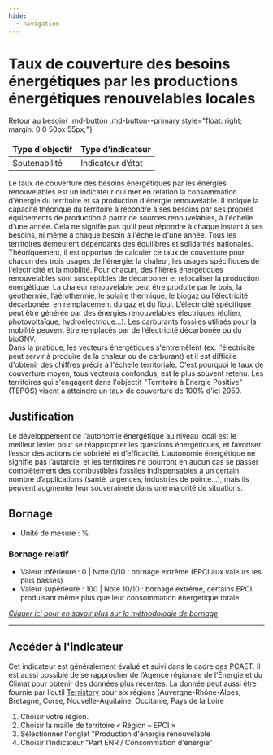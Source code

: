 ```yaml
---
hide:
  - navigation
---
```


# Taux de couverture des besoins énergétiques par les productions énergétiques renouvelables locales

[Retour au besoin](https://konsilion.github.io/diag360/pages/besoins/bi2){ .md-button .md-button--primary style="float: right; margin: 0 0 50px 55px;"}

|Type d'objectif|Type d'indicateur|
|--|--|
|Soutenabilité|Indicateur d’état|

Le taux de couverture des besoins énergétiques par les énergies renouvelables est un indicateur qui met en relation la consommation d'énergie du territoire et sa production d'énergie renouvelable. Il indique la capacité théorique du territoire à répondre à ses besoins par ses propres équipements de production à partir de sources renouvelables, à l'échelle d'une année. Cela ne signifie pas qu'il peut répondre à chaque instant à ses besoins, ni même à chaque besoin à l'échelle d'une année. Tous les territoires demeurent dépendants des équilibres et solidarités nationales.  
Théoriquement, il est opportun de calculer ce taux de couverture pour chacun des trois usages de l'énergie: la chaleur, les usages spécifiques de l'électricité et la mobilité. Pour chacun, des filières énergétiques renouvelables sont susceptibles de décarboner et relocaliser la production énergétique. La chaleur renouvelable peut être produite par le bois, la géothermie, l’aérothermie, le solaire thermique, le biogaz ou l’électricité décarbonée, en remplacement du gaz et du fioul.  L’électricité spécifique peut être générée par des énergies renouvelables électriques (éolien, photovoltaïque, hydroélectrique…).  Les carburants fossiles utilisés pour la mobilité peuvent être remplacés par de l’électricité décarbonée ou du bioGNV.  
Dans la pratique, les vecteurs énergétiques s'entremêlent (ex: l'électricité peut servir à produire de la chaleur ou de carburant) et il est difficile d'obtenir des chiffres précis à l'échelle territoriale. C'est pourquoi le taux de couverture moyen, tous vecteurs confondus, est le plus souvent retenu. Les territoires qui s'engagent dans l'objectif "Territoire à Energie Positive" (TEPOS) visent à atteindre un taux de couverture de 100% d'ici 2050. 
 
## Justification

Le développement de l’autonomie énergétique au niveau local est le meilleur levier pour se réapproprier les questions énergétiques, et favoriser l’essor des actions de sobriété et d’efficacité. L’autonomie énergétique ne signifie pas l’autarcie, et les territoires ne pourront en aucun cas se passer complètement des combustibles fossiles indispensables à un certain nombre d’applications (santé, urgences, industries de pointe…), mais ils peuvent augmenter leur souveraineté dans une majorité de situations. 

## Bornage

* Unité de mesure : %

### Bornage relatif

* Valeur inférieure : 0 | Note 0/10 : bornage extrême (EPCI aux valeurs les plus basses)
* Valeur supérieure : 100 | Note 10/10 : bornage extrême, certains EPCI produisant même plus que leur consommation énergetique totale
  
*[Cliquer ici pour en savoir plus sur la méthodologie de bornage](https://konsilion.github.io/diag360/pages/indicateurs/methode_bornage)*

---

## Accéder à l'indicateur

Cet indicateur est généralement évalué et suivi dans le cadre des PCAET. Il est aussi possible de se rapprocher de l’Agence régionale de l’Énergie et du Climat pour obtenir des données plus récentes. 
La donnée peut aussi être fournie par l’outil [Terristory](https://terristory.fr/) pour six régions (Auvergne-Rhône-Alpes, Bretagne, Corse, Nouvelle-Aquitaine, Occitanie, Pays de la Loire :

1. Choisir votre région.  
1. Choisir la maille de territoire « Région – EPCI » 
1. Sélectionner l'onglet "Production d'énergie renouvelable 
1. Choisir l'indicateur "Part ENR / Consommation d'énergie"
